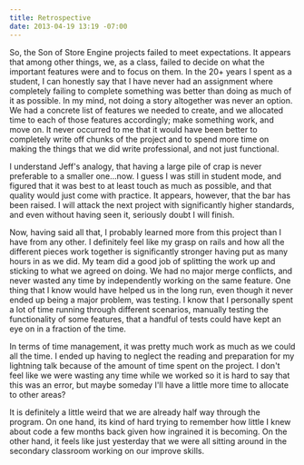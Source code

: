 ```yaml
---
title: Retrospective
date: 2013-04-19 13:19 -07:00
---
```


So, the Son of Store Engine projects failed to meet expectations.  It appears that among other things, we, as a class, failed to decide on what the important features were and to focus on them.  In the 20+ years I spent as a student, I can honestly say that I have never had an assignment where completely failing to complete something was better than doing as much of it as possible.  In my mind, not doing a story altogether was never an option.  We had a concrete list of features we needed to create, and we allocated time to each of those features accordingly; make something work, and move on.  It never occurred to me that it would have been better to completely write off chunks of the project and to spend more time on making the things that we did write professional, and not just functional.

I understand Jeff's analogy, that having a large pile of crap is never preferable to a smaller one...now.  I guess I was still in student mode, and figured that it was best to at least touch as much as possible, and that quality would just come with practice.  It appears, however, that the bar has been raised.  I will attack the next project with significantly higher standards, and even without having seen it, seriously doubt I will finish.

Now, having said all that, I probably learned more from this project than I have from any other.  I definitely feel like my grasp on rails and how all the different pieces work together is significantly stronger having put as many hours in as we did.  My team did a good job of splitting the work up and sticking to what we agreed on doing.  We had no major merge conflicts, and never wasted any time by independently working on the same feature.  One thing that I know would have helped us in the long run, even though it never ended up being a major problem, was testing.  I know that I personally spent a lot of time running through different scenarios, manually testing the functionality of some features, that a handful of tests could have kept an eye on in a fraction of the time.

In terms of time management, it was pretty much work as much as we could all the time.  I ended up having to neglect the reading and preparation for my lightning talk because of the amount of time spent on the project.  I don't feel like we were wasting any time while we worked so it is hard to say that this was an error, but maybe someday I'll have a little more time to allocate to other areas?

It is definitely a little weird that we are already half way through the program.  On one hand, its kind of hard trying to remember how little I knew about code a few months back given how ingrained it is becoming.  On the other hand, it feels like just yesterday that we were all sitting around in the secondary classroom working on our improve skills.
